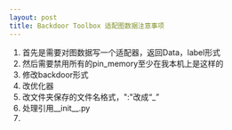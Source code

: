 ```yaml
---
layout: post
title: Backdoor Toolbox 适配图数据注意事项 
---
```


1. 首先是需要对图数据写一个适配器，返回Data，label形式
2. 然后需要禁用所有的pin_memory至少在我本机上是这样的
3. 修改backdoor形式
4. 改优化器
5. 改文件夹保存的文件名格式，":"改成“_”
6. 处理引用__init__.py
7. 